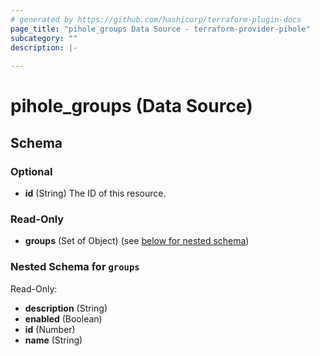 ```yaml
---
# generated by https://github.com/hashicorp/terraform-plugin-docs
page_title: "pihole_groups Data Source - terraform-provider-pihole"
subcategory: ""
description: |-
  
---
```


# pihole_groups (Data Source)





<!-- schema generated by tfplugindocs -->
## Schema

### Optional

- **id** (String) The ID of this resource.

### Read-Only

- **groups** (Set of Object) (see [below for nested schema](#nestedatt--groups))

<a id="nestedatt--groups"></a>
### Nested Schema for `groups`

Read-Only:

- **description** (String)
- **enabled** (Boolean)
- **id** (Number)
- **name** (String)



